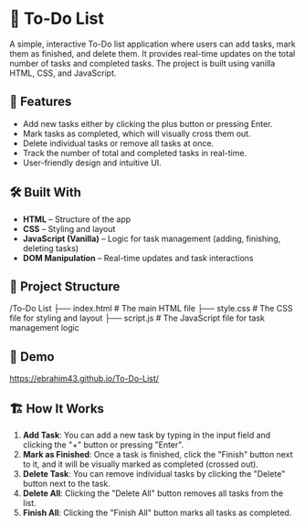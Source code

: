 # 📝 To-Do List

A simple, interactive To-Do list application where users can add tasks, mark them as finished, and delete them. It provides real-time updates on the total number of tasks and completed tasks. The project is built using vanilla HTML, CSS, and JavaScript.

## 🚀 Features

- Add new tasks either by clicking the plus button or pressing Enter.
- Mark tasks as completed, which will visually cross them out.
- Delete individual tasks or remove all tasks at once.
- Track the number of total and completed tasks in real-time.
- User-friendly design and intuitive UI.

## 🛠️ Built With

- **HTML** – Structure of the app
- **CSS** – Styling and layout
- **JavaScript (Vanilla)** – Logic for task management (adding, finishing, deleting tasks)
- **DOM Manipulation** – Real-time updates and task interactions

## 📂 Project Structure

/To-Do List
    ├── index.html        # The main HTML file
    ├── style.css         # The CSS file for styling and layout
    ├── script.js         # The JavaScript file for task management logic

## 📸 Demo
https://ebrahim43.github.io/To-Do-List/

## 🏗️ How It Works

1. **Add Task**: You can add a new task by typing in the input field and clicking the "+" button or pressing "Enter".
2. **Mark as Finished**: Once a task is finished, click the "Finish" button next to it, and it will be visually marked as completed (crossed out).
3. **Delete Task**: You can remove individual tasks by clicking the "Delete" button next to the task.
4. **Delete All**: Clicking the "Delete All" button removes all tasks from the list.
5. **Finish All**: Clicking the "Finish All" button marks all tasks as completed.


